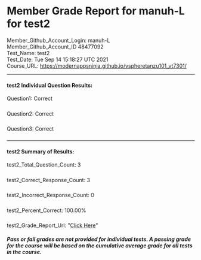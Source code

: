 # Member Grade Report for manuh-L for test2  
   
Member_Github_Account_Login: manuh-L  
Member_Github_Account_ID 48477092  
Test_Name: test2  
Test_Date: Tue Sep 14 15:18:27 UTC 2021  
Course_URL: https://modernappsninja.github.io/vspheretanzu101_vt7301/  
   
---  
#### test2 Individual Question Results:  
Question1: Correct  
#####  
Question2: Correct  
#####  
Question3: Correct  
#####  
---  
#### test2 Summary of Results:  
test2_Total_Question_Count: 3  
#####  
test2_Correct_Response_Count: 3  
#####  
test2_Incorrect_Response_Count: 0  
#####  
test2_Percent_Correct: 100.00%  
#####  
test2_Grade_Report_Url: "[Click Here](https://github.com/modernappsninjas/manuh-L/blob/main/static/userdata/courses/vspheretanzu101_vt7301/grade_report.pr1296.test2.md)"
##### Pass or fail grades are not provided for individual tests. A passing grade for the course will be based on the cumulative average grade for all tests in the course.  
